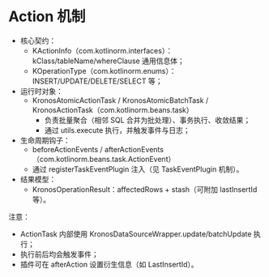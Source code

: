 # Action 机制

- 核心契约：
  - KActionInfo（com.kotlinorm.interfaces）：kClass/tableName/whereClause 通用信息体；
  - KOperationType（com.kotlinorm.enums）：INSERT/UPDATE/DELETE/SELECT 等；
- 运行时对象：
  - KronosAtomicActionTask / KronosAtomicBatchTask / KronosActionTask（com.kotlinorm.beans.task）
    - 负责批量聚合（相邻 SQL 合并为批处理）、事务执行、收敛结果；
    - 通过 utils.execute 执行，并触发事件与日志；
- 生命周期钩子：
  - beforeActionEvents / afterActionEvents（com.kotlinorm.beans.task.ActionEvent）
  - 通过 registerTaskEventPlugin 注入（见 TaskEventPlugin 机制）。
- 结果模型：
  - KronosOperationResult：affectedRows + stash（可附加 lastInsertId 等）。

注意：
- ActionTask 内部使用 KronosDataSourceWrapper.update/batchUpdate 执行；
- 执行前后均会触发事件；
- 插件可在 afterAction 设置衍生信息（如 LastInsertId）。
